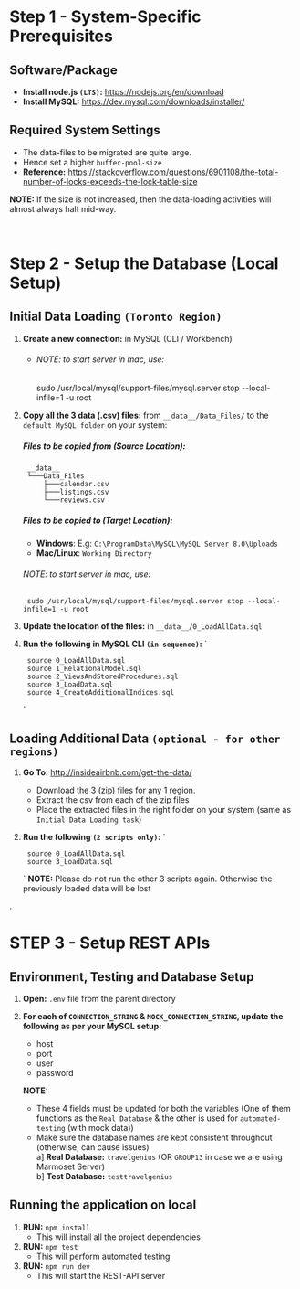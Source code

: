 # Step 1 - System-Specific Prerequisites
## Software/Package
- **Install node.js `(LTS)`:** https://nodejs.org/en/download
- **Install MySQL:**  https://dev.mysql.com/downloads/installer/

## Required System Settings
- The data-files to be migrated are quite large.
- Hence set a higher `buffer-pool-size`
- **Reference:**  https://stackoverflow.com/questions/6901108/the-total-number-of-locks-exceeds-the-lock-table-size

**NOTE:** If the size is not increased, then the data-loading activities will almost always halt mid-way.

<br>

# Step 2 -  Setup the Database (Local Setup)
## Initial Data Loading `(Toronto Region)`
1. **Create a new connection:** in MySQL (CLI / Workbench)
   - ###### NOTE: to start server in mac, use:
		sudo /usr/local/mysql/support-files/mysql.server stop --local-infile=1 -u root

2. **Copy all the 3 data (.csv) files:** from `__data__/Data_Files/` to the `default MySQL folder` on your system:
	##### Files to be copied from (Source Location):
		__data__
		└───Data_Files
			├───calendar.csv
			├───listings.csv
			└───reviews.csv
	
	##### Files to be copied to (Target Location):
	- **Windows**: 
		E.g: `C:\ProgramData\MySQL\MySQL Server 8.0\Uploads`
	- **Mac/Linux**:
		`Working Directory`

	###### NOTE: to start server in mac, use:
		sudo /usr/local/mysql/support-files/mysql.server stop --local-infile=1 -u root

3. **Update the location of the files:** in `__data__/0_LoadAllData.sql`

4. **Run the following in MySQL CLI `(in sequence)`:**
	`

		source 0_LoadAllData.sql
		source 1_RelationalModel.sql
		source 2_ViewsAndStoredProcedures.sql
		source 3_LoadData.sql
		source 4_CreateAdditionalIndices.sql
	`
	

## Loading Additional Data `(optional - for other regions)` 
1. **Go To:**  http://insideairbnb.com/get-the-data/
	- Download the 3 (zip) files for any 1 region.
	- Extract the csv from each of the zip files
	- Place the extracted files in the right folder on your system (same as `Initial Data Loading task`)

2. **Run the following `(2 scripts only)`:**
	`

		source 0_LoadAllData.sql
		source 3_LoadData.sql
	`
	**NOTE:** Please do not run the other 3 scripts again. Otherwise the previously loaded data will be lost 

.


# STEP 3 - Setup REST APIs
## Environment, Testing and Database Setup
1. **Open:** `.env` file from the parent directory
2. **For each of `CONNECTION_STRING` & `MOCK_CONNECTION_STRING`, update the following as per your MySQL setup:**
	- host
	- port
	- user
	- password

	**NOTE:**
	- These 4 fields must be updated for both the variables (One of them functions as the `Real Database` & the other is used for `automated-testing` (with mock data))
	- Make sure the database names are kept consistent throughout (otherwise, can cause issues)
		<br>
		a] **Real Database:**  `travelgenius` (OR `GROUP13` in case we are using Marmoset Server)
		<br>
		b] **Test Database:**  `testtravelgenius`
		
## Running the application on local
1. **RUN:**  `npm install`
	- This will install all the project dependencies
2. **RUN:** `npm test`
	- This will perform automated testing
3. **RUN:**	 `npm run dev`
	- This will start the REST-API server




